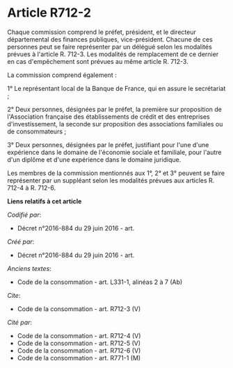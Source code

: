 # Article R712-2

Chaque commission comprend le préfet, président, et le directeur départemental des finances publiques, vice-président.
Chacune de ces personnes peut se faire représenter par un délégué selon les modalités prévues à l'article R. 712-3. Les
modalités de remplacement de ce dernier en cas d'empêchement sont prévues au même article R. 712-3. 

La commission comprend également : 

1° Le représentant local de la Banque de France, qui en assure le secrétariat ; 

2° Deux personnes, désignées par le préfet, la première sur proposition de l'Association française des établissements de
crédit et des entreprises d'investissement, la seconde sur proposition des associations familiales ou de consommateurs ; 

3° Deux personnes, désignées par le préfet, justifiant pour l'une d'une expérience dans le domaine de l'économie sociale et
familiale, pour l'autre d'un diplôme et d'une expérience dans le domaine juridique. 

Les membres de la commission mentionnés aux 1°, 2° et 3° peuvent se faire représenter par un suppléant selon les modalités
prévues aux articles R. 712-4 à R. 712-6.

**Liens relatifs à cet article**

_Codifié par_:

  - Décret n°2016-884 du 29 juin 2016 - art.

_Créé par_:

  - Décret n°2016-884 du 29 juin 2016 - art.

_Anciens textes_:

  - Code de la consommation - art. L331-1, alinéas 2 à 7 (Ab)

_Cite_:

  - Code de la consommation - art. R712-3 (V)

_Cité par_:

  - Code de la consommation - art. R712-4 (V)
  - Code de la consommation - art. R712-5 (V)
  - Code de la consommation - art. R712-6 (V)
  - Code de la consommation - art. R771-1 (M)
